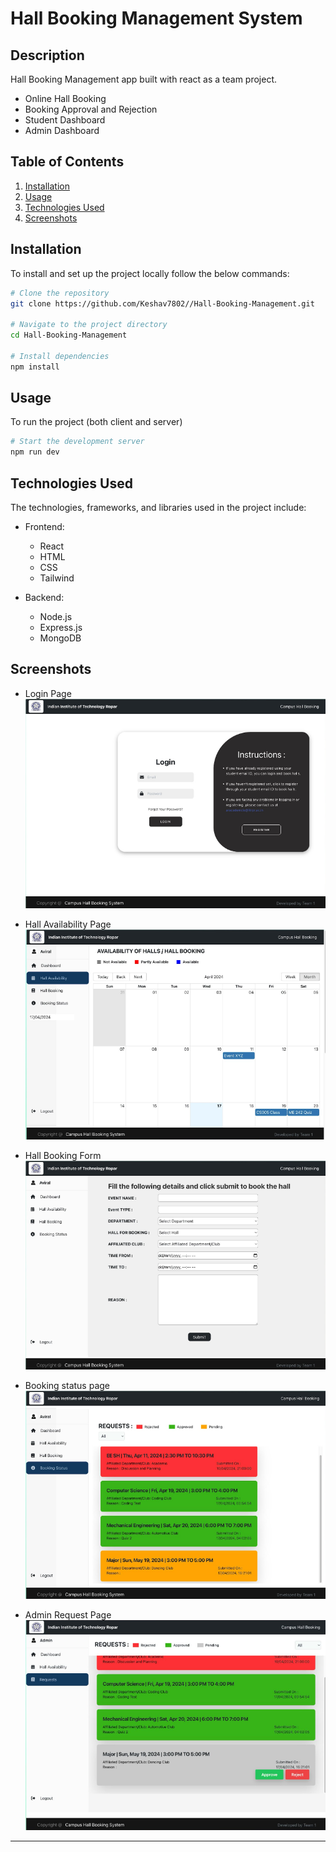 # Hall Booking Management System

## Description

Hall Booking Management app built with react as a team project. 
 - Online Hall Booking 
 - Booking Approval and Rejection 
 - Student Dashboard
 - Admin Dashboard 



## Table of Contents

1. [Installation](#installation)
2. [Usage](#usage)
3. [Technologies Used](#technologies-used)
4. [Screenshots](#screenshots)



## Installation

To install and set up the project locally follow the below commands:

```bash
# Clone the repository
git clone https://github.com/Keshav7802//Hall-Booking-Management.git

# Navigate to the project directory
cd Hall-Booking-Management

# Install dependencies
npm install
```

## Usage

To run the project (both client and server)

```bash
# Start the development server
npm run dev
```


## Technologies Used

The technologies, frameworks, and libraries used in the project include:

- Frontend:
  - React
  - HTML
  - CSS 
  - Tailwind

- Backend:
  - Node.js
  - Express.js
  - MongoDB


## Screenshots

- Login Page 
    ![Login Page](image.png)

- Hall Availability Page
    ![Hall availability](image-1.png)

- Hall Booking Form 
    ![Booking form](image-2.png)

- Booking status page
    ![Booking status](image-3.png)

- Admin Request Page
    ![Admin Dashboard](image-4.png)

---
